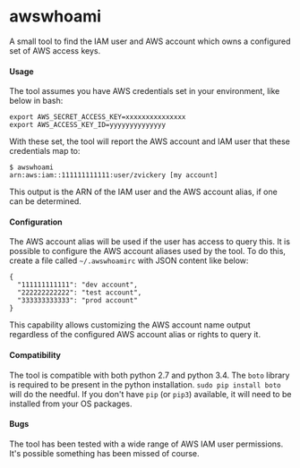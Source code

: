 # awswhoami
A small tool to find the IAM user and AWS account which owns a configured set of AWS access keys.
#### Usage
The tool assumes you have AWS credentials set in your environment, like below in bash:

    export AWS_SECRET_ACCESS_KEY=xxxxxxxxxxxxxxx
    export AWS_ACCESS_KEY_ID=yyyyyyyyyyyyyy
With these set, the tool will report the AWS account and IAM user that these credentials map to:

    $ awswhoami
    arn:aws:iam::111111111111:user/zvickery [my account]
    
This output is the ARN of the IAM user and the AWS account alias, if one can be determined.
#### Configuration
The AWS account alias will be used if the user has access to query this.  It is possible to configure the AWS account aliases used by the tool.  To do this, create a file called `~/.awswhoamirc` with JSON content like below:

    { 
      "111111111111": "dev account",
      "222222222222": "test account",
      "333333333333": "prod account"
    }
This capability allows customizing the AWS account name output regardless of the configured AWS account alias or rights to query it.
#### Compatibility
The tool is compatible with both python 2.7 and python 3.4.  The `boto` library is required to be present in the python installation.  `sudo pip install boto` will do the needful.  If you don't have `pip` (or `pip3`) available, it will need to be installed from your OS packages.
#### Bugs
The tool has been tested with a wide range of AWS IAM user permissions.  It's possible something has been missed of course.
